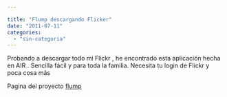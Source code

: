 ```yaml
---

title: "Flump descargando Flicker"
date: "2011-07-11"
categories: 
  - "sin-categoria"
---
```


Probando a descargar todo mi Flickr , he encontrado esta aplicación hecha en AIR . Sencilla fácil y para toda la familia. Necesita tu login de Flickr y poca cosa más

Pagina del proyecto [flump](https://code.google.com/p/onairbustour/ "Flump")
